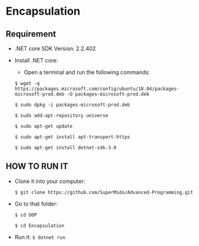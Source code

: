 # Encapsulation

## Requirement

- .NET core SDK Version: 2.2.402

- Install .NET core:
  - Open a terminal and run the following commands:
  
  `$ wget -q https://packages.microsoft.com/config/ubuntu/18.04/packages-microsoft-prod.deb -O packages-microsoft-prod.deb`
  
  `$ sudo dpkg -i packages-microsoft-prod.deb`

  `$ sudo add-apt-repository universe`
  
  `$ sudo apt-get update`
  
  `$ sudo apt-get install apt-transport-https`
  
  `$ sudo apt-get install dotnet-sdk-3.0`
  
## HOW TO RUN IT

- Clone it into your computer:

  `$ git clone https://github.com/SuperMido/Advanced-Programming.git`

- Go to that folder:

  `$ cd OOP`

  `$ cd Encapsulation`

- Run it:
  `$ dotnet run`
